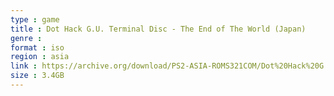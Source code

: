 ```yaml
---
type : game
title : Dot Hack G.U. Terminal Disc - The End of The World (Japan)
genre : 
format : iso
region : asia
link : https://archive.org/download/PS2-ASIA-ROMS321COM/Dot%20Hack%20G.U.%20Terminal%20Disc%20-%20The%20End%20of%20The%20World%20%28Japan%29.7z
size : 3.4GB
---
```

